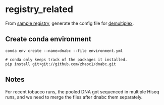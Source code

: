 # registry_related

From [sample registry](http://reslnmbiomea01.research.chop.edu/registry/), generate the config file for [demultiplex](https://github.com/zhaoc1/dnabc_sunbeam).

## Create conda environment
```
conda env create --name=dnabc --file environment.yml 

# conda only keeps track of the packages it installed. 
pip install git+git://github.com/zhaoc1/dnabc.git
```

## Notes
For recent tobacco runs, the pooled DNA got sequenced in multiple Hiseq runs, and we need to merge the files after dnabc them separately.

